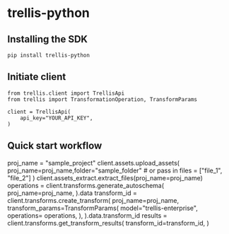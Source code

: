 # trellis-python

## Installing the SDK
```
pip install trellis-python

```

## Initiate client
```
from trellis.client import TrellisApi
from trellis import TransformationOperation, TransformParams

client = TrellisApi(
    api_key="YOUR_API_KEY",
)

```
## Quick start workflow
proj_name = "sample_project"
client.assets.upload_assets(
            proj_name=proj_name,folder="sample_folder" # or pass in files = ["file_1", "file_2"] 
)
client.assets_extract.extract_files(proj_name=proj_name)
operations = client.transforms.generate_autoschema(
            proj_name=proj_name,
        ).data
transform_id = client.transforms.create_transform(
            proj_name=proj_name,
            transform_params=TransformParams(
                model="trellis-enterprise",
                operations= operations,
            ),
        ).data.transform_id
results = client.transforms.get_transform_results(
            transform_id=transform_id,
        )
```
